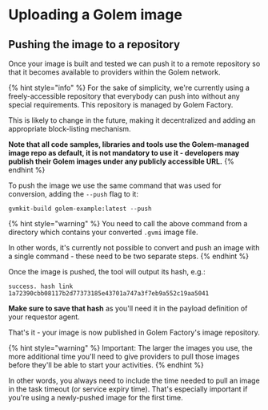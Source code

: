 # Uploading a Golem image

## Pushing the image to a repository

Once your image is built and tested we can push it to a remote repository so that it becomes available to providers within the Golem network.

{% hint style="info" %}
For the sake of simplicity, we're currently using a freely-accessible repository that everybody can push into without any special requirements. This repository is managed by Golem Factory.

This is likely to change in the future, making it decentralized and adding an appropriate block-listing mechanism.

**Note that all code samples, libraries and tools use the Golem-managed image repo as default, it is not mandatory to use it - developers may publish their Golem images under any publicly accessible URL.**
{% endhint %}

To push the image we use the same command that was used for conversion, adding the `--push` flag to it:

```
gvmkit-build golem-example:latest --push
```

{% hint style="warning" %}
You need to call the above command from a directory which contains your converted `.gvmi` image file.

In other words, it's currently not possible to convert and push an image with a single command - these need to be two separate steps.
{% endhint %}

Once the image is pushed, the tool will output its hash, e.g.:

`success. hash link 1a72390cbb08117b2d77373185e43701a747a3f7eb9a552c19aa5041`

**Make sure to save that hash** as you'll need it in the payload definition of your requestor agent.

That's it - your image is now published in Golem Factory's image repository.

{% hint style="warning" %}
Important: The larger the images you use, the more additional time you'll need to give providers to pull those images before they'll be able to start your activities.
{% endhint %}

In other words, you always need to include the time needed to pull an image in the task timeout (or service expiry time). That's especially important if you're using a newly-pushed image for the first time.
